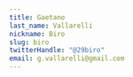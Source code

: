 ```yaml
---
title: Gaetano
last_name: Vallarelli
nickname: Biro
slug: biro
twitterHandle: "@29biro"
email: g.vallarelli@gmail.com
---
```

